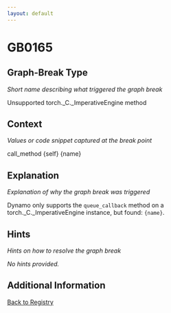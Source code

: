 ```yaml
---
layout: default
---
```

# GB0165

## Graph-Break Type
*Short name describing what triggered the graph break*

Unsupported torch._C._ImperativeEngine method

## Context
*Values or code snippet captured at the break point*

call_method {self} {name}

## Explanation
*Explanation of why the graph break was triggered*

Dynamo only supports the `queue_callback` method on a torch._C._ImperativeEngine instance, but found: `{name}`.

## Hints
*Hints on how to resolve the graph break*

*No hints provided.*


## Additional Information

<!-- ADDITIONAL INFORMATION START - Add custom information below this line -->

<!-- ADDITIONAL INFORMATION END -->

[Back to Registry](../index.html)
